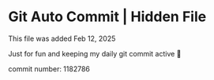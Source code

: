 # Git Auto Commit | Hidden File

This file was added Feb 12, 2025

Just for fun and keeping my daily git commit active 🤪

commit number: 1182786
